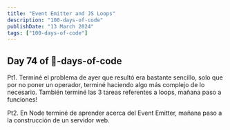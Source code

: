 ```yaml
---
title: "Event Emitter and JS Loops"
description: "100-days-of-code"
publishDate: "13 March 2024"
tags: ["100-days-of-code"]
---
```


## Day 74 of 💯-days-of-code

Pt1. Terminé el problema de ayer que resultó era bastante sencillo, solo que por no poner un operador, terminé haciendo algo más complejo de lo necesario.
También terminé las 3 tareas referentes a loops, mañana paso a funciones!

Pt2. En Node terminé de aprender acerca del Event Emitter, mañana paso a la construcción de un servidor web.
